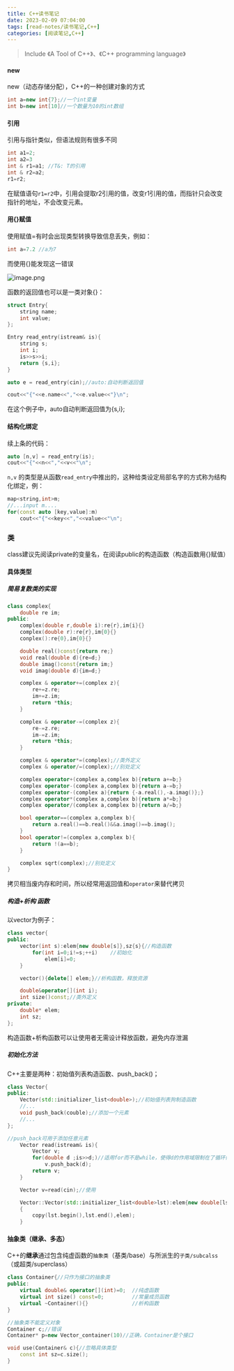 ```yaml
---
title: C++读书笔记
date: 2023-02-09 07:04:00
tags: [read-notes/读书笔记,C++]
categories: [阅读笔记,C++]
---
```

> Include 《A Tool of C++》、《C++ programming language》

<!--more-->

#### new

new（动态存储分配），C++的一种创建对象的方式

```c++
int a=new int{7};//一个int变量
int b=new int[10]//一个数量为10的int数组
```

####  引用
引用与指针类似，但语法规则有很多不同

```c++
int a1=2;
int a2=3
int & r1=a1; //T&: T的引用
int & r2=a2;
r1=r2;
```
在赋值语句`r1=r2`中，引用会提取r2引用的值，改变r1引用的值，而指针只会改变指针的地址，不会改变元素。


<!-- more -->

#### 用{}赋值
使用赋值=有时会出现类型转换导致信息丢失，例如：

```c++
int a=7.2 //a为7
```

而使用{}能发现这一错误

![image.png](https://p1-juejin.byteimg.com/tos-cn-i-k3u1fbpfcp/b0c4349711484e068ed399a04ec8172e~tplv-k3u1fbpfcp-watermark.image?)

函数的返回值也可以是一类对象{}：

```c++
struct Entry{
	string name;
	int value;
};

Entry read_entry(istream& is){
	string s;
	int i;
	is>>s>>i;
	return {s,i};
}

auto e = read_entry(cin);//auto:自动判断返回值

cout<<"{"<<e.name<<","<<e.value<<"}\n";
```

在这个例子中，auto自动判断返回值为{s,i};

#### 结构化绑定

续上条的代码：

```c++
auto [n,v] = read_entry(is);
cout<<"{"<<n<<","<<v<<"\n";
```
`n,v` 的类型是从函数`read_entry`中推出的，这种给类设定局部名字的方式称为结构化绑定，例：

```c++
map<string,int>m;
//...input m....
for(const auto [key,value]:m)
	cout<<"{"<<key<<","<<value<<"\n";
```

### 类

class建议先阅读private的变量名，在阅读public的构造函数（构造函数用{}赋值）

#### 具体类型

##### 简易复数类的实现

```c++
class complex{
	double re im;
public:
	complex(double r,double i):re{r},im{i}{}
	complex(double r):re{r},im{0}{}
	conplex():re{0},im{0}{}

	double real()const{return re;}
	void real(double d){re=d;}
	double imag()const{return im;}
	void imag(double d){im=d;}

	complex & operator+=(complex z){
		re+=z.re;
		im+=z.im;
		return *this;
	}

	complex & operator-=(complex z){
		re-=z.re;
		im-=z.im;
		return *this;
	}

	complex & operator*=(complex);//类外定义
	complex & operator/=(complex);//别处定义

	complex operator+(complex a,complex b){return a+=b;}
	complex operator-(complex a,complex b){return a-=b;}
	complex operator-(complex a){return {-a.real(),-a.imag()};}
	complex operator*(complex a,complex b){return a*=b;}
	complex operator/(complex a,complex b){return a/=b;}

	bool operator==(complex a,complex b){
		return a.real()==b.real()&&a.imag()==b.imag();
	}
	bool operator!=(complex a,complex b){
		return !(a==b);
	}

	complex sqrt(complex);//别处定义
}
```

拷贝相当废内存和时间，所以经常用返回值和`operator`来替代拷贝

##### 构造+析构 函数

以vector为例子：

```c++
class vector{
public:
	vector(int s):elem{new double[s]},sz{s}{//构造函数
		for(int i=0;i!=s;++i)    //初始化
  			elem[i]=0;
	}

	vector(){delete[] elem;}//析构函数，释放资源

	double&operator[](int i);
	int size()const;//类外定义
private:
	double* elem;
	int sz;
};
```

构造函数+析构函数可以让使用者无需设计释放函数，避免内存泄漏

##### 初始化方法

C++主要是两种：初始值列表构造函数、push_back()；

```c++
class Vector{
public:
	Vector(std::initializer_list<double>);//初始值列表狗制造函数
	//...
	void push_back(couble);//添加一个元素
	//...
};

//push_back可用于添加任意元素
	Vector read(istream& is){
		Vector v;
		for(double d ;is>>d;)//适用for而不是while，使得d的作用域限制在了循环体内
			v.push_back(d);
		return v;
	}

	Vector v=read(cin);//使用

	Vector::Vector(std::initializer_list<double>lst):elem{new double[lst.size()]},sz{static_cast<int>(lst.size())}
	{
		copy(lst.begin(),lst.end(),elem);
	}
```

#### 抽象类（继承、多态）

C++的**继承**通过包含纯虚函数的`抽象类`（基类/base）与所派生的`子类/subcalss`（或超类/superclass）

```c++
class Container{//只作为接口的抽象类
public:
	virtual double& operator[](int)=0;	//纯虚函数
	virtual int size() const=0;			//常量成员函数
	virtual ~Container(){}				//析构函数
}

//抽象类不能定义对象
Container c;//错误
Container* p=new Vector_container(10)//正确，Container是个接口

void use(Container& c){//忽略具体类型
	const int sz=c.size();
}
```
